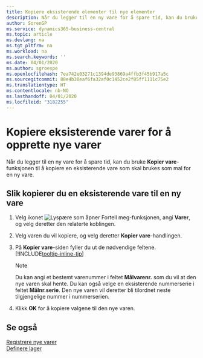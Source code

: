 ```yaml
---
title: Kopiere eksisterende elementer til nye elementer
description: Når du legger til en ny vare for å spare tid, kan du bruke Kopier vare-funksjonen til å kopiere en eksisterende vare som skal brukes som mal for en ny vare.
author: SorenGP
ms.service: dynamics365-business-central
ms.topic: article
ms.devlang: na
ms.tgt_pltfrm: na
ms.workload: na
ms.search.keywords: ''
ms.date: 04/01/2020
ms.author: sgroespe
ms.openlocfilehash: 7ea742e03271c1394de93869a4ffb3f45b917a5c
ms.sourcegitcommit: 88e4b30eaf6fa32af0c1452ce2f85ff1111c75e2
ms.translationtype: HT
ms.contentlocale: nb-NO
ms.lasthandoff: 04/01/2020
ms.locfileid: "3182255"
---
```

# <a name="copy-existing-items-to-create-new-items"></a>Kopiere eksisterende varer for å opprette nye varer
Når du legger til en ny vare for å spare tid, kan du bruke **Kopier vare**-funksjonen til å kopiere en eksisterende vare som skal brukes som mal for en ny vare.  

## <a name="to-copy-an-existing-item-to-a-new-item"></a>Slik kopierer du en eksisterende vare til en ny vare  
1. Velg ikonet ![Lyspære som åpner Fortell meg-funksjonen](media/ui-search/search_small.png "Fortell hva du vil gjøre"), angi **Varer**, og velg deretter den relaterte koblingen.  
2. Velg varen du vil kopiere, og velg deretter **Kopier vare**-handlingen.  
3. På **Kopier vare**-siden fyller du ut de nødvendige feltene. [!INCLUDE[tooltip-inline-tip](includes/tooltip-inline-tip_md.md)]

    > [!NOTE]  
    > Du kan angi et bestemt varenummer i feltet **Målvarenr.** som du vil at den nye varen skal hente. Du kan også velge en eksisterende nummerserie i feltet **Målnr.serie**. Den nye varen vil deretter bli tilordnet neste tilgjengelige nummer i nummerserien.  

5. Klikk **OK** for å kopiere valgene til den nye varen.  

## <a name="see-also"></a>Se også  
[Registrere nye varer](inventory-how-register-new-items.md)  
[Definere lager](inventory-setup-inventory.md)
